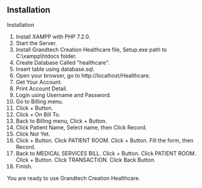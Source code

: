 ## Installation


Installation
1. Install XAMPP with PHP 7.2.0.
2. Start the Server.
3. Install Grandtech Creation Healthcare file, Setup.exe path to C:\xampp\htdocs folder.
4. Create Database Called "healthcare".
5. Insert table using database.sql.
6. Open your browser, go to http://localhost/Healthcare.
7. Get Your Account.
8. Print Account Detail.
9. Login using Username and Password.
10. Go to Billing menu.
11. Click + Button.
12. Click + On Bill To.
13. Back to Billing menu, Click + Button.
14. Click Patient Name, Select name, then Click Record. 
15. Click Not Yet.
16. Click + Button. Click PATIENT ROOM. Click + Button. Fill the form, then Record. 
17. Back to MEDICAL SERVICES BILL. Click + Button. Click PATIENT ROOM. Click + Button. Click TRANSACTION. Click Back Button.
18. Finish.

You are ready to use Grandtech Creation Healthcare.
